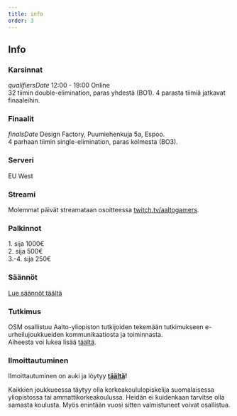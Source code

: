 ```yaml
---
title: info
order: 3
---
```


## Info

### Karsinnat

$qualifiersDate$ 12:00 - 19:00 Online  
32 tiimin double-elimination, paras yhdestä (BO1). 4 parasta tiimiä jatkavat finaaleihin.

### Finaalit

$finalsDate$ Design Factory, Puumiehenkuja 5a, Espoo.  
4 parhaan tiimin single-elimination, paras kolmesta (BO3).

### Serveri

EU West

### Streami

Molemmat päivät streamataan osoitteessa [twitch.tv/aaltogamers](https://twitch.tv/aaltogamers).

### Palkinnot

1\. sija 1000€  
2\. sija 500€  
3\.-4. sija 250€

### Säännöt

[Lue säännöt täältä](https://docs.google.com/document/d/1waaq1OgqcMJkLjUnUPSOOP2veuxfPzY9/edit?usp=sharing&ouid=105544790108138006577&rtpof=true&sd=true)

### Tutkimus

OSM osallistuu Aalto-yliopiston tutkijoiden tekemään tutkimukseen e-urheilujoukkueiden kommunikaatiosta ja toiminnasta.  
Aiheesta voi lukea lisää [täältä](https://docs.google.com/document/d/1igqIM28yewJ6KOqbOrDJ-MG5qXCz43BeE0lIpeGM-Wc/edit?usp=sharing).

### Ilmoittautuminen

Ilmoittautuminen on auki ja löytyy **[täältä](https://forms.gle/eNdR5P2SMZBWsvHK6)!**

Kaikkien joukkueessa täytyy olla korkeakoululopiskelija suomalaisessa yliopistossa tai ammattikorkeakoulussa. Heidän ei kuidenkaan tarvitse olla samasta koulusta. Myös enintään vuosi sitten valmistuneet voivat osallistua.

